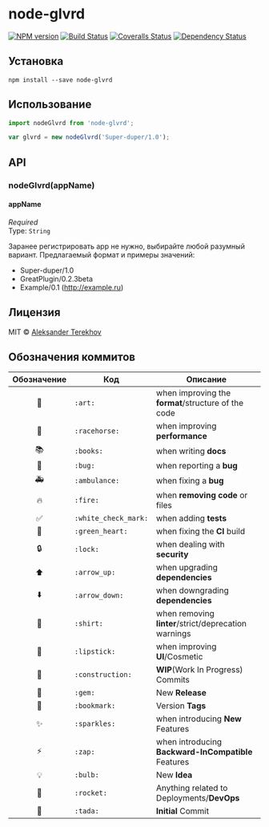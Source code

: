 # node-glvrd

[![NPM version][npm-image]][npm-url]
[![Build Status][travis-image]][travis-url]
[![Coveralls Status][coveralls-image]][coveralls-url]
[![Dependency Status][depstat-image]][depstat-url]

> 

## Установка

    npm install --save node-glvrd

## Использование

```js
import nodeGlvrd from 'node-glvrd';

var glvrd = new nodeGlvrd('Super-duper/1.0');
```

## API

### nodeGlvrd(appName)

#### appName

*Required*  
Type: `String`

Заранее регистрировать app не нужно, выбирайте любой разумный вариант. Предлагаемый формат и примеры значений:

* Super-duper/1.0
* GreatPlugin/0.2.3beta
* Example/0.1 (http://example.ru)

## Лицензия

MIT © [Aleksander Terekhov](http://terales.info)

## Обозначения коммитов

| Обозначение | Код | Описание |
|:---:|---|---|
| :art: | `:art:` | when improving the **format**/structure of the code |
| :racehorse: | `:racehorse:` | when improving **performance** |
| :books: | `:books:` | when writing **docs** |
| :bug: | `:bug:` | when reporting a **bug** |
| :ambulance: | `:ambulance:` | when fixing a **bug** |
| :fire: | `:fire:` | when **removing code** or files |
| :white_check_mark: | `:white_check_mark:` | when adding **tests** |
| :green_heart: | `:green_heart:` | when fixing the **CI** build |
| :lock: | `:lock:` | when dealing with **security** |
| :arrow_up: | `:arrow_up:` | when upgrading **dependencies** |
| :arrow_down: | `:arrow_down:` | when downgrading **dependencies** |
| :shirt: | `:shirt:` | when removing **linter**/strict/deprecation warnings |
| :lipstick: | `:lipstick:` | when improving **UI**/Cosmetic |
| :construction: | `:construction:` | **WIP**(Work In Progress) Commits |
| :gem: | `:gem:` | New **Release** |
| :bookmark: | `:bookmark:` | Version **Tags** |
| :sparkles: | `:sparkles:` | when introducing **New** Features |
| :zap: | `:zap:` | when introducing **Backward-InCompatible** Features |
| :bulb: | `:bulb:` | New **Idea** |
| :rocket: | `:rocket:` | Anything related to Deployments/**DevOps** |
| :tada: | `:tada:` | **Initial** Commit |


[npm-url]: https://npmjs.org/package/node-glvrd
[npm-image]: https://img.shields.io/npm/v/node-glvrd.svg?style=flat-square

[travis-url]: https://travis-ci.org/TerAleS/node-glvrd
[travis-image]: https://img.shields.io/travis/TerAleS/node-glvrd.svg?style=flat-square

[coveralls-url]: https://coveralls.io/r/TerAleS/node-glvrd
[coveralls-image]: https://img.shields.io/coveralls/TerAleS/node-glvrd.svg?style=flat-square

[depstat-url]: https://david-dm.org/TerAleS/node-glvrd
[depstat-image]: https://david-dm.org/TerAleS/node-glvrd.svg?style=flat-square
